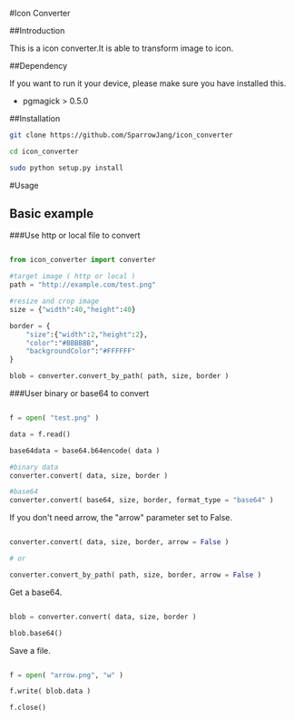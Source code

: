 #Icon Converter

##Introduction

This is a icon converter.It is able to transform image to icon.


##Dependency

If you want to run it your device, please make sure you have installed this.

* pgmagick > 0.5.0


##Installation

``` bash
git clone https://github.com/SparrowJang/icon_converter

cd icon_converter

sudo python setup.py install
```

#Usage

## Basic example

###Use http or local file to convert

``` python

from icon_converter import converter

#target image ( http or local )
path = "http://example.com/test.png"

#resize and crop image
size = {"width":40,"height":40}

border = {
    "size":{"width":2,"height":2},
    "color":"#BBBBBB",
    "backgroundColor":"#FFFFFF"
}

blob = converter.convert_by_path( path, size, border )

```

###User binary or base64 to convert

``` python

f = open( "test.png" )

data = f.read()

base64data = base64.b64encode( data )

#binary data
converter.convert( data, size, border )

#base64
converter.convert( base64, size, border, format_type = "base64" )

```

If you don't need arrow, the "arrow" parameter set to False.

``` python

converter.convert( data, size, border, arrow = False )

# or

converter.convert_by_path( path, size, border, arrow = False )
```

Get a base64.

``` python

blob = converter.convert( data, size, border )

blob.base64()
```

Save a file.

``` python

f = open( "arrow.png", "w" )

f.write( blob.data )

f.close()
```

